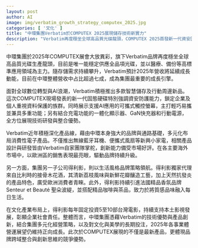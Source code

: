 ```yaml
---
layout: post
author: AI
image: img/verbatim_growth_strategy_computex_2025.jpg
categories: [ '文化' ]
title: "中環集團Verbatim於COMPUTEX 2025展現儲存技術新實力"  
description: "Verbatim再度穩坐全球高品質光碟龍頭，COMPUTEX 2025首發新一代資安固態硬碟與AI行動週邊，消費性電子多元深化，歐洲市場帶動品牌價值。集團旗下得利影藉精品酒香氛、台灣電影投資，引領質感生活與文化發展，2025營運展望正向成長，展現跨域整合與創新競爭力。"
---
```

中環集團於2025年COMPUTEX展會大放異彩，旗下Verbatim品牌再度穩坐全球高品質光碟生產龍頭，目前是唯一能穩定供應全品項光碟，並以醫療、備份等高標準應用領域為主力。隨存儲需求持續攀升，Verbatim預計2025年營收將延續成長動能，目前在中環整體營收中占比超過七成，成為集團最重要的成長引擎。

面對全球數位轉型與AI浪潮，Verbatim積極推出多款智慧儲存及行動周邊新品。這次COMPUTEX現場發表的新一代固態硬碟特別強調資安防護能力，鎖定企業及個人重視資料保護的族群。同時展示支援AI應用的可攜式觸控螢幕，主打輕巧易攜並兼具多重功能；另有結合充電功能的一體化顯示器、GaN快充器和行動電源，全方位展現技術研發與整合優勢。

Verbatim近年積極深化產品線，藉由中環本身強大的品牌與通路基礎，多元化布局消費性電子產品。不僅推出無線藍牙耳機、便攜式風扇等新興小家電，相關產品設計與研發皆由Verbatim自家團隊掌舵，創新能力備受市場好評。在各主要海外市場中，以歐洲區的銷售表現最亮眼，驅動品牌持續升級。

另一方面，集團另一子公司得利影，則以生活風格品牌策略領航。得利影獨家代理來自比利時的接骨木花酒，其清新荔枝風味與新鮮花瓣釀造工藝，加上天然抗發炎的產品特色，廣受歐洲消費者青睞。此外，得利影持續引進法國精品香氛品牌Senteur et Beauté 聖朵波緹，並搭配精品咖啡與茶品，致力於將質感品味融入每日生活。

在文化產業布局上，得利影每年固定投資5至10部台灣電影，持續支持本土影視發展，彰顯企業社會責任。整體而言，中環集團憑藉Verbatim的技術優勢與產品創新，結合集團多元化經營策略，以及對文化與美學的長期投注，2025年各事業體營運展望仍維持正向成長。此次於COMPUTEX展現的不僅是最新產品，更體現品牌跨域整合與創新思維的競爭優勢。